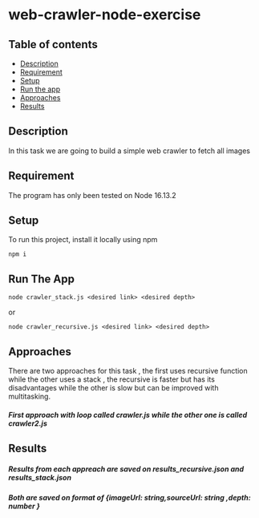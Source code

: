 # web-crawler-node-exercise

## Table of contents
* [Description](#Description)
* [Requirement](#Requirement)
* [Setup](#Setup)
* [Run the app](#Run-The-App)
* [Approaches](#Approaches)
* [Results](#Results)

## Description
In this task we are going to build a simple web crawler to fetch all images

## Requirement
The program has only been tested on Node 16.13.2

## Setup
To run this project, install it locally using npm
```
npm i
```
## Run The App
```
node crawler_stack.js <desired link> <desired depth>
```
or
```
node crawler_recursive.js <desired link> <desired depth>
```
## Approaches
There are two approaches for this task , the first uses recursive function while the other uses a stack , the recursive is faster but has its disadvantages
while the other is slow but can be improved with multitasking.
##### First approach with loop called crawler.js while the other one is called crawler2.js

## Results
##### Results from each appreach are saved on results_recursive.json and results_stack.json
##### Both are saved on format of {imageUrl: string,sourceUrl: string ,depth: number }



